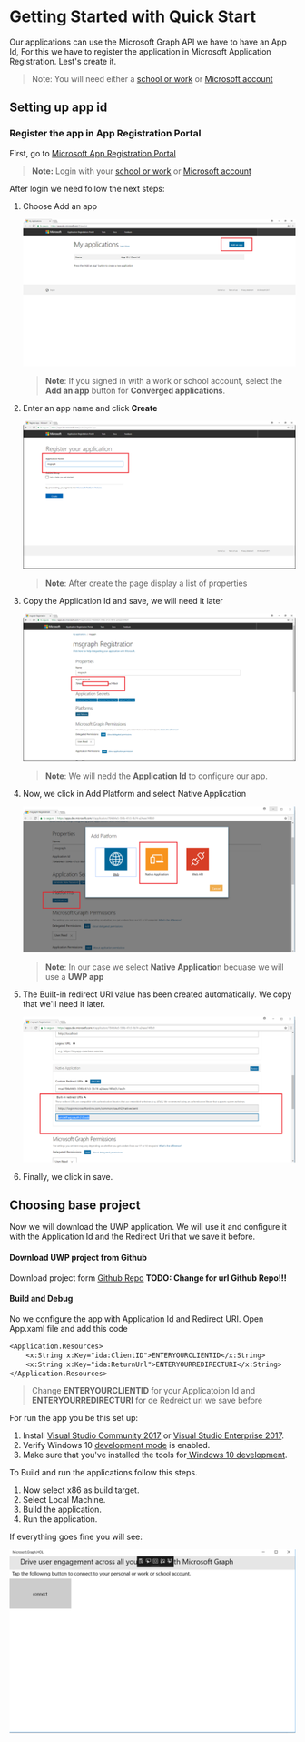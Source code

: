 # Getting Started with Quick Start
Our applications can use the Microsoft Graph API we have to have an App Id, 
For this we have to register the application in Microsoft Application Registration.
Lest's create it. 

> Note: You will need either a [school or work](https://developer.microsoft.com/en-us/office/dev-program) or [Microsoft account](https://signup.live.com/signup?wa=wsignin1.0&ct=1473983465&rver=6.6.6556.0&wp=MBI_SSL&wreply=https://outlook.live.com/owa/&id=292841&CBCXT=out&cobrandid=90015&bk=1473983466&uiflavor=web&uaid=3b7bae8746264c1bacf1db2b315745cc&mkt=EN-US&lc=1033&lic=1)

## Setting up app id
### Register the app in App Registration Portal
First, go to [Microsoft App Registration Portal](https://apps.dev.microsoft.com/)

> **Note:** Login with your  [school or work](https://developer.microsoft.com/en-us/office/dev-program) or [Microsoft account](https://signup.live.com/signup?wa=wsignin1.0&ct=1473983465&rver=6.6.6556.0&wp=MBI_SSL&wreply=https://outlook.live.com/owa/&id=292841&CBCXT=out&cobrandid=90015&bk=1473983466&uiflavor=web&uaid=3b7bae8746264c1bacf1db2b315745cc&mkt=EN-US&lc=1033&lic=1)

After login we need follow the next steps:

 1. Choose Add an app
  
    ![alt text](/labs-pr/Drive-user-engagement-across-all-your-devices-with-Microsoft-Graph/media/AddApplication.png) 
	

	> **Note**: If you signed in with a work or school account, select the **Add an app** button for **Converged applications**.

 2. Enter an app name and click **Create**
	
	![alt text](/labs-pr/Drive-user-engagement-across-all-your-devices-with-Microsoft-Graph/media/RegisterApp.png) 

	> **Note**: After create the page display a list of properties	


 3. Copy the Application Id and save, we  will need it later 
	
	![alt text](/labs-pr/Drive-user-engagement-across-all-your-devices-with-Microsoft-Graph/media/ApplicationID.png) 

	> **Note**: We will nedd the **Application Id** to configure our app.	

 4. Now, we click in Add Platform and select Native Application 	
	
	![alt text](/labs-pr/Drive-user-engagement-across-all-your-devices-with-Microsoft-Graph/media/NativeApplication.png) 

	> **Note**: In our case we select **Native Applicatio**n becuase we will use a **UWP app**

 5. The Built-in redirect URI value has been created automatically. We copy that we'll need it later. 
	
	![alt text](/labs-pr/Drive-user-engagement-across-all-your-devices-with-Microsoft-Graph/media/RedirectUri.png) 
 
 6. Finally, we click in save. 

## Choosing base project

Now we will download the UWP application. We will use it and configure it with the Application Id and the Redirect Uri that we save it before.

#### Download UWP project from Github 

Download project form [Github Repo](https://github.com/) **TODO: Change for url Github Repo!!!**

#### Build and Debug

No we configure the app with Application Id and Redirect URI.
Open App.xaml file and add this code

	<Application.Resources>
        <x:String x:Key="ida:ClientID">ENTERYOURCLIENTID</x:String>
        <x:String x:Key="ida:ReturnUrl">ENTERYOURREDIRECTURI</x:String>
    </Application.Resources>

> Change **ENTERYOURCLIENTID** for your Applicatoion Id and **ENTERYOURREDIRECTURI** for de Redreict uri we save before

For run the app you be this set  up:

1. Install [Visual Studio Community 2017](https://www.visualstudio.com/vs/) or [Visual Studio Enterprise 2017](https://www.visualstudio.com/vs/).
2. Verify Windows 10 [development mode](https://docs.microsoft.com/windows/uwp/get-started/enable-your-device-for-development#accessing-settings-for-developers) is enabled.
3. Make sure that you've installed the tools for[ Windows 10 development](https://developer.microsoft.com/windows/downloads).
 
To Build and run the applications follow this steps.

1. Now select x86 as build target.
2. Select Local Machine.
3. Build the application.
4. Run the application.

If everything goes fine you will see:

![alt text](/labs-pr/Drive-user-engagement-across-all-your-devices-with-Microsoft-Graph/media/applicationrun.png) 
